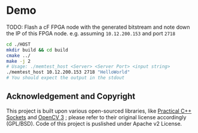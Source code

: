 # Demo

TODO: Flash a cF FPGA node with the generated bitstream and note down the IP of this FPGA node. e.g. assuming `10.12.200.153` and port `2718`


```bash
cd ./HOST
mkdir build && cd build
cmake ../
make -j 2
# Usage: ./memtest_host <Server> <Server Port> <input string>
./memtest_host 10.12.200.153 2718 "HelloWorld"
# You should expect the output in the stdout

```
## Acknowledgement and Copyright
This project is built upon various open-sourced libraries, like [Practical C++ Sockets](http://cs.ecs.baylor.edu/~donahoo/practical/CSockets/practical/) and [OpenCV 3](http://opencv.org/) ; please refer to their original license accordingly (GPL/BSD). Code of this project is puslished under Apache v2 License.
